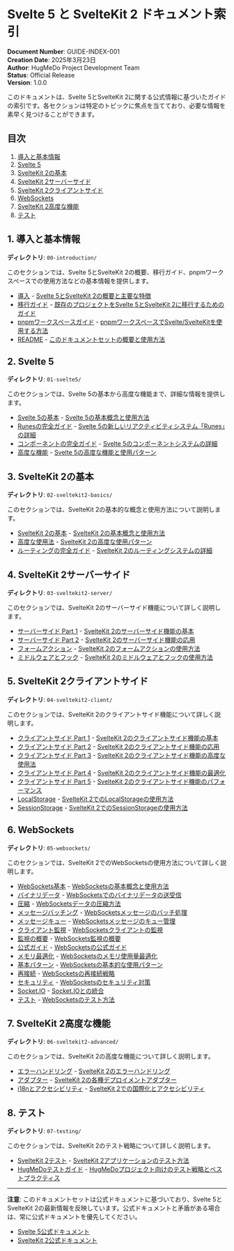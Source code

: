 # Svelte 5 と SvelteKit 2 ドキュメント索引

**Document Number**: GUIDE-INDEX-001  
**Creation Date**: 2025年3月23日  
**Author**: HugMeDo Project Development Team  
**Status**: Official Release  
**Version**: 1.0.0

このドキュメントは、Svelte 5とSvelteKit 2に関する公式情報に基づいたガイドの索引です。各セクションは特定のトピックに焦点を当てており、必要な情報を素早く見つけることができます。

## 目次

1. [導入と基本情報](#1-導入と基本情報)
2. [Svelte 5](#2-svelte-5)
3. [SvelteKit 2の基本](#3-sveltekit-2の基本)
4. [SvelteKit 2サーバーサイド](#4-sveltekit-2サーバーサイド)
5. [SvelteKit 2クライアントサイド](#5-sveltekit-2クライアントサイド)
6. [WebSockets](#6-websockets)
7. [SvelteKit 2高度な機能](#7-sveltekit-2高度な機能)
8. [テスト](#8-テスト)

## 1. 導入と基本情報

**ディレクトリ**: `00-introduction/`

このセクションでは、Svelte 5とSvelteKit 2の概要、移行ガイド、pnpmワークスペースでの使用方法などの基本情報を提供します。

- [導入](./00-introduction/01-introduction.md) - [Svelte 5とSvelteKit 2の概要と主要な特徴](./00-introduction/01-introduction.md)
- [移行ガイド](./00-introduction/05-migration-guide.md) - [既存のプロジェクトをSvelte 5とSvelteKit 2に移行するためのガイド](./00-introduction/05-migration-guide.md)
- [pnpmワークスペースガイド](./00-introduction/06-pnpm-workspace-guide.md) - [pnpmワークスペースでSvelte/SvelteKitを使用する方法](./00-introduction/06-pnpm-workspace-guide.md)
- [README](./00-introduction/README.md) - [このドキュメントセットの概要と使用方法](./00-introduction/README.md)

## 2. Svelte 5

**ディレクトリ**: `01-svelte5/`

このセクションでは、Svelte 5の基本から高度な機能まで、詳細な情報を提供します。

- [Svelte 5の基本](./01-svelte5/02-svelte5-basics.md) - [Svelte 5の基本概念と使用方法](./01-svelte5/02-svelte5-basics.md)
- [Runesの完全ガイド](./01-svelte5/07-svelte5-runes-complete.md) - [Svelte 5の新しいリアクティビティシステム「Runes」の詳細](./01-svelte5/07-svelte5-runes-complete.md)
- [コンポーネントの完全ガイド](./01-svelte5/08-svelte5-components-complete.md) - [Svelte 5のコンポーネントシステムの詳細](./01-svelte5/08-svelte5-components-complete.md)
- [高度な機能](./01-svelte5/16-svelte5-advanced-features.md) - [Svelte 5の高度な機能と使用パターン](./01-svelte5/16-svelte5-advanced-features.md)

## 3. SvelteKit 2の基本

**ディレクトリ**: `02-sveltekit2-basics/`

このセクションでは、SvelteKit 2の基本的な概念と使用方法について説明します。

- [SvelteKit 2の基本](./02-sveltekit2-basics/03-sveltekit2-basics.md) - [SvelteKit 2の基本概念と使用方法](./02-sveltekit2-basics/03-sveltekit2-basics.md)
- [高度な使用法](./02-sveltekit2-basics/04-advanced-usage.md) - [SvelteKit 2の高度な使用パターン](./02-sveltekit2-basics/04-advanced-usage.md)
- [ルーティングの完全ガイド](./02-sveltekit2-basics/09-sveltekit2-routing-complete.md) - [SvelteKit 2のルーティングシステムの詳細](./02-sveltekit2-basics/09-sveltekit2-routing-complete.md)

## 4. SvelteKit 2サーバーサイド

**ディレクトリ**: `03-sveltekit2-server/`

このセクションでは、SvelteKit 2のサーバーサイド機能について詳しく説明します。

- [サーバーサイド Part 1](./03-sveltekit2-server/10-sveltekit2-server-side-part1.md) - [SvelteKit 2のサーバーサイド機能の基本](./03-sveltekit2-server/10-sveltekit2-server-side-part1.md)
- [サーバーサイド Part 2](./03-sveltekit2-server/10-sveltekit2-server-side-part2.md) - [SvelteKit 2のサーバーサイド機能の応用](./03-sveltekit2-server/10-sveltekit2-server-side-part2.md)
- [フォームアクション](./03-sveltekit2-server/12-sveltekit2-form-actions.md) - [SvelteKit 2のフォームアクションの使用方法](./03-sveltekit2-server/12-sveltekit2-form-actions.md)
- [ミドルウェアとフック](./03-sveltekit2-server/13-sveltekit2-middleware-hooks.md) - [SvelteKit 2のミドルウェアとフックの使用方法](./03-sveltekit2-server/13-sveltekit2-middleware-hooks.md)

## 5. SvelteKit 2クライアントサイド

**ディレクトリ**: `04-sveltekit2-client/`

このセクションでは、SvelteKit 2のクライアントサイド機能について詳しく説明します。

- [クライアントサイド Part 1](./04-sveltekit2-client/11-sveltekit2-client-side-part1.md) - [SvelteKit 2のクライアントサイド機能の基本](./04-sveltekit2-client/11-sveltekit2-client-side-part1.md)
- [クライアントサイド Part 2](./04-sveltekit2-client/11-sveltekit2-client-side-part2.md) - [SvelteKit 2のクライアントサイド機能の応用](./04-sveltekit2-client/11-sveltekit2-client-side-part2.md)
- [クライアントサイド Part 3](./04-sveltekit2-client/11-sveltekit2-client-side-part3.md) - [SvelteKit 2のクライアントサイド機能の高度な使用法](./04-sveltekit2-client/11-sveltekit2-client-side-part3.md)
- [クライアントサイド Part 4](./04-sveltekit2-client/11-sveltekit2-client-side-part4.md) - [SvelteKit 2のクライアントサイド機能の最適化](./04-sveltekit2-client/11-sveltekit2-client-side-part4.md)
- [クライアントサイド Part 5](./04-sveltekit2-client/11-sveltekit2-client-side-part5.md) - [SvelteKit 2のクライアントサイド機能のパフォーマンス](./04-sveltekit2-client/11-sveltekit2-client-side-part5.md)
- [LocalStorage](./04-sveltekit2-client/11-sveltekit2-client-side-part6a-localstorage.md) - [SvelteKit 2でのLocalStorageの使用方法](./04-sveltekit2-client/11-sveltekit2-client-side-part6a-localstorage.md)
- [SessionStorage](./04-sveltekit2-client/11-sveltekit2-client-side-part6b-sessionstorage.md) - [SvelteKit 2でのSessionStorageの使用方法](./04-sveltekit2-client/11-sveltekit2-client-side-part6b-sessionstorage.md)

## 6. WebSockets

**ディレクトリ**: `05-websockets/`

このセクションでは、SvelteKit 2でのWebSocketsの使用方法について詳しく説明します。

- [WebSockets基本](./05-websockets/11-sveltekit2-client-side-part6c-websockets-basics.md) - [WebSocketsの基本概念と使用方法](./05-websockets/11-sveltekit2-client-side-part6c-websockets-basics.md)
- [バイナリデータ](./05-websockets/11-sveltekit2-client-side-part6c-websockets-binary.md) - [WebSocketsでのバイナリデータの送受信](./05-websockets/11-sveltekit2-client-side-part6c-websockets-binary.md)
- [圧縮](./05-websockets/11-sveltekit2-client-side-part6c-websockets-compression.md) - [WebSocketsデータの圧縮方法](./05-websockets/11-sveltekit2-client-side-part6c-websockets-compression.md)
- [メッセージバッチング](./05-websockets/11-sveltekit2-client-side-part6c-websockets-message-batching.md) - [WebSocketsメッセージのバッチ処理](./05-websockets/11-sveltekit2-client-side-part6c-websockets-message-batching.md)
- [メッセージキュー](./05-websockets/11-sveltekit2-client-side-part6c-websockets-message-queue.md) - [WebSocketsメッセージのキュー管理](./05-websockets/11-sveltekit2-client-side-part6c-websockets-message-queue.md)
- [クライアント監視](./05-websockets/11-sveltekit2-client-side-part6c-websockets-monitoring-client.md) - [WebSocketsクライアントの監視](./05-websockets/11-sveltekit2-client-side-part6c-websockets-monitoring-client.md)
- [監視の概要](./05-websockets/11-sveltekit2-client-side-part6c-websockets-monitoring-intro.md) - [WebSockets監視の概要](./05-websockets/11-sveltekit2-client-side-part6c-websockets-monitoring-intro.md)
- [公式ガイド](./05-websockets/11-sveltekit2-client-side-part6c-websockets-official.md) - [WebSocketsの公式ガイド](./05-websockets/11-sveltekit2-client-side-part6c-websockets-official.md)
- [メモリ最適化](./05-websockets/11-sveltekit2-client-side-part6c-websockets-optimization-memory.md) - [WebSocketsのメモリ使用量最適化](./05-websockets/11-sveltekit2-client-side-part6c-websockets-optimization-memory.md)
- [基本パターン](./05-websockets/11-sveltekit2-client-side-part6c-websockets-patterns-basic.md) - [WebSocketsの基本的な使用パターン](./05-websockets/11-sveltekit2-client-side-part6c-websockets-patterns-basic.md)
- [再接続](./05-websockets/11-sveltekit2-client-side-part6c-websockets-reconnection.md) - [WebSocketsの再接続戦略](./05-websockets/11-sveltekit2-client-side-part6c-websockets-reconnection.md)
- [セキュリティ](./05-websockets/11-sveltekit2-client-side-part6c-websockets-security.md) - [WebSocketsのセキュリティ対策](./05-websockets/11-sveltekit2-client-side-part6c-websockets-security.md)
- [Socket.IO](./05-websockets/11-sveltekit2-client-side-part6c-websockets-socketio.md) - [Socket.IOとの統合](./05-websockets/11-sveltekit2-client-side-part6c-websockets-socketio.md)
- [テスト](./05-websockets/11-sveltekit2-client-side-part6c-websockets-testing.md) - [WebSocketsのテスト方法](./05-websockets/11-sveltekit2-client-side-part6c-websockets-testing.md)

## 7. SvelteKit 2高度な機能

**ディレクトリ**: `06-sveltekit2-advanced/`

このセクションでは、SvelteKit 2の高度な機能について詳しく説明します。

- [エラーハンドリング](./06-sveltekit2-advanced/14-sveltekit2-error-handling.md) - [SvelteKit 2のエラーハンドリング](./06-sveltekit2-advanced/14-sveltekit2-error-handling.md)
- [アダプター](./06-sveltekit2-advanced/15-sveltekit2-adapters.md) - [SvelteKit 2の各種デプロイメントアダプター](./06-sveltekit2-advanced/15-sveltekit2-adapters.md)
- [i18nとアクセシビリティ](./06-sveltekit2-advanced/17-sveltekit2-i18n-accessibility.md) - [SvelteKit 2での国際化とアクセシビリティ](./06-sveltekit2-advanced/17-sveltekit2-i18n-accessibility.md)

## 8. テスト

**ディレクトリ**: `07-testing/`

このセクションでは、SvelteKit 2のテスト戦略について詳しく説明します。

- [SvelteKit 2テスト](./07-testing/18-sveltekit2-testing.md) - [SvelteKit 2アプリケーションのテスト方法](./07-testing/18-sveltekit2-testing.md)
- [HugMeDoテストガイド](./07-testing/18a-hugmedo-testing-guide.md) - [HugMeDoプロジェクト向けのテスト戦略とベストプラクティス](./07-testing/18a-hugmedo-testing-guide.md)

---

**注意**: このドキュメントセットは公式ドキュメントに基づいており、Svelte 5とSvelteKit 2の最新情報を反映しています。公式ドキュメントと矛盾がある場合は、常に公式ドキュメントを優先してください。

- [Svelte 5公式ドキュメント](https://svelte.dev/docs)
- [SvelteKit 2公式ドキュメント](https://kit.svelte.dev/docs)
